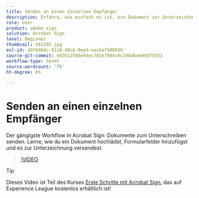 ```yaml
---
title: Senden an einen einzelnen Empfänger
description: Erfahre, wie einfach es ist, ein Dokument zur Unterzeichnung zu versenden.
role: User
product: adobe sign
solution: Acrobat Sign
level: Beginner
thumbnail: 341295.jpg
exl-id: 39f698dc-9118-48c6-9eed-aacbaf500939
source-git-commit: e02b1250de94ec781e7984c6c146dbae993f5d31
workflow-type: tm+mt
source-wordcount: '75'
ht-degree: 0%

---
```


# Senden an einen einzelnen Empfänger

Der gängigste Workflow in Acrobat Sign: Dokumente zum Unterschreiben senden. Lerne, wie du ein Dokument hochlädst, Formularfelder hinzufügst und es zur Unterzeichnung versendest.

>[!VIDEO](https://video.tv.adobe.com/v/341295?hidetitle=true)

>[!TIP]
>
>Dieses Video ist Teil des Kurses [Erste Schritte mit Acrobat Sign.](https://experienceleague.adobe.com/?recommended=Sign-U-1-2020.1) das auf Experience League kostenlos erhältlich ist!